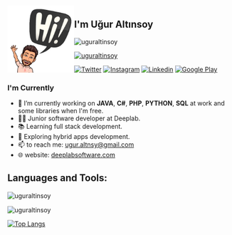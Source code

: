 <img align="left" width="150" height="150" alt="uguraltinsoy" src="./assets/avatar.png" />

## I'm Uğur Altınsoy

<p align="left"> <img src="https://komarev.com/ghpvc/?username=uguraltinsoy&label=Profile%20views&color=0e75b6&style=flat" alt="uguraltinsoy" /> </p>


<p align="left"> <a href="https://github.com/ryo-ma/github-profile-trophy"><img src="https://github-profile-trophy.vercel.app/?username=uguraltinsoy" alt="uguraltinsoy" /></a> </p>

[![Twitter](https://img.shields.io/badge/twitter-%231DA1F2.svg?&style=for-the-badge&logo=twitter&logoColor=white)](https://twitter.com/uguraltnsy)
[![Instagram](https://img.shields.io/badge/instagram-%23E4405F.svg?&style=for-the-badge&logo=instagram&logoColor=white)](https://www.instagram.com/ugur.altnsy)
[![Linkedin](https://img.shields.io/badge/linkedin-%230077B5.svg?&style=for-the-badge&logo=linkedin&logoColor=white)](https://www.linkedin.com/in/uğur-altınsoy/)
[![Google Play](https://img.shields.io/badge/Google%20Play-414141?logo=google-play&logoColor=white&style=for-the-badge)](https://play.google.com/store/apps/developer?id=DeepLab&hl=tr)

### I'm Currently
- 🔭 I’m currently working on **JAVA**, **C#**, **PHP**, **PYTHON**, **SQL** at work and some libraries when I'm free.
- 👨‍💻 Junior software developer at Deeplab.
- 📚 Learning full stack development.
- 📱 Exploring hybrid apps development.
- 📫 to reach me: <a href="mailto:ugur.altnsy@gmail.com">ugur.altnsy@gmail.com</a> <br>
- 🌐 website: <a href="https://deeplabsoftware.com" target="_blank">deeplabsoftware.com</a>


## Languages and Tools:
<p><img align="center" src="https://github-readme-stats.vercel.app/api?username=uguraltinsoy&theme=default " alt="uguraltinsoy" /></p>
<p><img align="center" src="https://github-readme-streak-stats.herokuapp.com/?user=uguraltinsoy&theme=default" alt="uguraltinsoy" /></p>

[![Top Langs](https://github-readme-stats.vercel.app/api/top-langs/?username=uguraltinsoy&layout=compact&theme=default )](https://github.com/anuraghazra/github-readme-stats)

